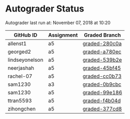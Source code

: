 # Autograder Status
Autograder last run at: November 07, 2018 at 10:20

| GitHub ID | Assignment | Graded Branch |
|-----------|------------|---------------|
| allenst1 | a5 | [graded-280c0a](https://github.com/Fall2018COMP401-001/a5-allenst1/tree/graded-280c0a) | 
| georged2 | a5 | [graded-a780ec](https://github.com/Fall2018COMP401-001/a5-georged2/tree/graded-a780ec) | 
| lindseyonelson | a5 | [graded-539b2e](https://github.com/Fall2018COMP401-001/a5-lindseyonelson/tree/graded-539b2e) | 
| neerjashah | a5 | [graded-45bf45](https://github.com/Fall2018COMP401-001/a5-neerjashah/tree/graded-45bf45) | 
| rachel-07 | a5 | [graded-cc0b73](https://github.com/Fall2018COMP401-001/a5-rachel-07/tree/graded-cc0b73) | 
| sam1230 | a3 | [graded-0b9cbc](https://github.com/Fall2018COMP401-001/a3-sam1230/tree/graded-0b9cbc) | 
| sam1230 | a5 | [graded-99e186](https://github.com/Fall2018COMP401-001/a5-sam1230/tree/graded-99e186) | 
| ttran5593 | a5 | [graded-f4b04d](https://github.com/Fall2018COMP401-001/a5-ttran5593/tree/graded-f4b04d) | 
| zihongchen | a5 | [graded-377cd8](https://github.com/Fall2018COMP401-001/a5-zihongchen/tree/graded-377cd8) | 
